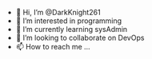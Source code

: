 - 👋 Hi, I’m @DarkKnight261
- 👀 I’m interested in programming
- 🌱 I’m currently learning sysAdmin
- 💞️ I’m looking to collaborate on DevOps
- 📫 How to reach me ...

<!---
DarkKnight261/DarkKnight261 is a ✨ special ✨ repository because its `README.md` (this file) appears on your GitHub profile.
You can click the Preview link to take a look at your changes.
--->
